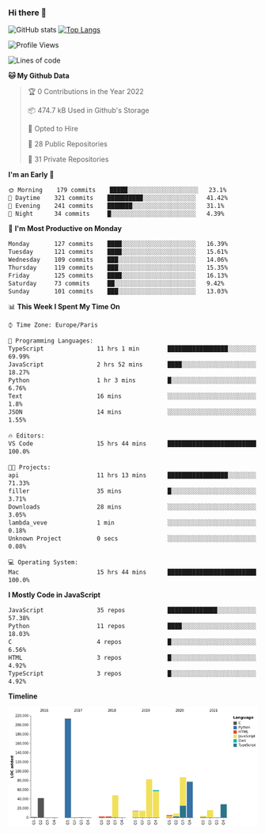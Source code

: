 ### Hi there 👋


![GitHub stats](https://github-readme-stats.vercel.app/api?username=eastkap&theme=dark&show_icons=true&count_private=true)
[![Top Langs](https://github-readme-stats.vercel.app/api/top-langs/?username=eastkap&layout=compact)](https://github.com/anuraghazra/github-readme-stats)



<!--START_SECTION:waka-->
![Profile Views](http://img.shields.io/badge/Profile%20Views-18-blue)

![Lines of code](https://img.shields.io/badge/From%20Hello%20World%20I%27ve%20Written-709967%20lines%20of%20code-blue)

**🐱 My Github Data** 

> 🏆 0 Contributions in the Year 2022
 > 
> 📦 474.7 kB Used in Github's Storage 
 > 
> 💼 Opted to Hire
 > 
> 📜 28 Public Repositories 
 > 
> 🔑 31 Private Repositories  
 > 
**I'm an Early 🐤** 

```text
🌞 Morning    179 commits    █████░░░░░░░░░░░░░░░░░░░░   23.1% 
🌆 Daytime    321 commits    ██████████░░░░░░░░░░░░░░░   41.42% 
🌃 Evening    241 commits    ███████░░░░░░░░░░░░░░░░░░   31.1% 
🌙 Night      34 commits     █░░░░░░░░░░░░░░░░░░░░░░░░   4.39%

```
📅 **I'm Most Productive on Monday** 

```text
Monday       127 commits    ████░░░░░░░░░░░░░░░░░░░░░   16.39% 
Tuesday      121 commits    ████░░░░░░░░░░░░░░░░░░░░░   15.61% 
Wednesday    109 commits    ███░░░░░░░░░░░░░░░░░░░░░░   14.06% 
Thursday     119 commits    ███░░░░░░░░░░░░░░░░░░░░░░   15.35% 
Friday       125 commits    ████░░░░░░░░░░░░░░░░░░░░░   16.13% 
Saturday     73 commits     ██░░░░░░░░░░░░░░░░░░░░░░░   9.42% 
Sunday       101 commits    ███░░░░░░░░░░░░░░░░░░░░░░   13.03%

```


📊 **This Week I Spent My Time On** 

```text
⌚︎ Time Zone: Europe/Paris

💬 Programming Languages: 
TypeScript               11 hrs 1 min        █████████████████░░░░░░░░   69.99% 
JavaScript               2 hrs 52 mins       ████░░░░░░░░░░░░░░░░░░░░░   18.27% 
Python                   1 hr 3 mins         █░░░░░░░░░░░░░░░░░░░░░░░░   6.76% 
Text                     16 mins             ░░░░░░░░░░░░░░░░░░░░░░░░░   1.8% 
JSON                     14 mins             ░░░░░░░░░░░░░░░░░░░░░░░░░   1.55%

🔥 Editors: 
VS Code                  15 hrs 44 mins      █████████████████████████   100.0%

🐱‍💻 Projects: 
api                      11 hrs 13 mins      █████████████████░░░░░░░░   71.33% 
filler                   35 mins             █░░░░░░░░░░░░░░░░░░░░░░░░   3.71% 
Downloads                28 mins             ░░░░░░░░░░░░░░░░░░░░░░░░░   3.05% 
lambda_veve              1 min               ░░░░░░░░░░░░░░░░░░░░░░░░░   0.18% 
Unknown Project          0 secs              ░░░░░░░░░░░░░░░░░░░░░░░░░   0.08%

💻 Operating System: 
Mac                      15 hrs 44 mins      █████████████████████████   100.0%

```

**I Mostly Code in JavaScript** 

```text
JavaScript               35 repos            ██████████████░░░░░░░░░░░   57.38% 
Python                   11 repos            ████░░░░░░░░░░░░░░░░░░░░░   18.03% 
C                        4 repos             █░░░░░░░░░░░░░░░░░░░░░░░░   6.56% 
HTML                     3 repos             █░░░░░░░░░░░░░░░░░░░░░░░░   4.92% 
TypeScript               3 repos             █░░░░░░░░░░░░░░░░░░░░░░░░   4.92%

```


**Timeline**

![Chart not found](https://raw.githubusercontent.com/Eastkap/Eastkap/main/charts/bar_graph.png) 


<!--END_SECTION:waka-->

<!--
**Eastkap/eastkap** is a ✨ _special_ ✨ repository because its `README.md` (this file) appears on your GitHub profile.

Here are some ideas to get you started:

- 🔭 I’m currently working on ...
- 🌱 I’m currently learning ...
- 👯 I’m looking to collaborate on ...
- 🤔 I’m looking for help with ...
- 💬 Ask me about ...
- 📫 How to reach me: ...
- 😄 Pronouns: ...
- ⚡ Fun fact: ...
-->
